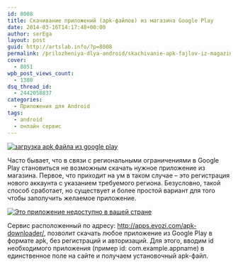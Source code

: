 ```yaml
---
id: 8008
title: Скачивание приложений (apk-файлов) из магазина Google Play
date: 2014-03-16T14:17:48+00:00
author: serEga
layout: post
guid: http://artslab.info/?p=8008
permalink: /prilozheniya-dlya-android/skachivanie-apk-fajlov-iz-magazina-google-play/
cover:
  - 8051
wpb_post_views_count:
  - 1380
dsq_thread_id:
  - 2442058837
categories:
  - Приложения для Android
tags:
  - android
  - онлайн сервис
---
```

[<img class="aligncenter size-medium wp-image-8009" alt="загрузка apk файла из google play" src="http://img.artslab.info/skachat_apk_android-300x141.jpg" srcset="http://img.artslab.info/skachat_apk_android-300x141.jpg 300w, http://img.artslab.info/skachat_apk_android.jpg 787w" sizes="(max-width: 300px) 100vw, 300px" />](http://img.artslab.info/skachat_apk_android.jpg)

Часто бывает, что в связи с региональными ограничениями в Google Play становиться не возможным скачать нужное приложение из магазина. Первое, что приходит на ум в таком случае &#8211; это регистрация нового аккаунта с указанием требуемого региона. Безусловно, такой способ сработает, но существует и более простой вариант для того чтобы заполучить желаемое приложение.

<!--more-->

[<img class="size-medium wp-image-8027 aligncenter" alt="Это приложение недоступно в вашей стране" src="http://img.artslab.info/prilozhenie_nedostupno-300x79.jpg" srcset="http://img.artslab.info/prilozhenie_nedostupno-300x79.jpg 300w, http://img.artslab.info/prilozhenie_nedostupno.jpg 565w" sizes="(max-width: 300px) 100vw, 300px" />](http://img.artslab.info/prilozhenie_nedostupno.jpg)

Сервис расположенный по адресу: <http://apps.evozi.com/apk-downloader/>, позволит скачать любое приложение из Google Play в формате apk, без регистраций и авторизаций. Для этого, вводим id необходимого приложения (пример id: com.example.appname) в единственное поле на сайте и получаем установочный apk-файл.